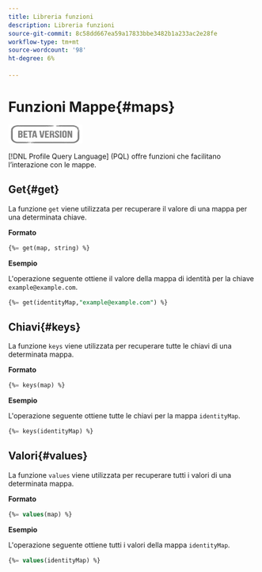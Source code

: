 ```yaml
---
title: Libreria funzioni
description: Libreria funzioni
source-git-commit: 8c58dd667ea59a17833bbe3482b1a233ac2e28fe
workflow-type: tm+mt
source-wordcount: '98'
ht-degree: 6%

---
```


# Funzioni Mappe{#maps}

![](../../assets/do-not-localize/badge.png)

[!DNL Profile Query Language] (PQL) offre funzioni che facilitano l’interazione con le mappe.

## Get{#get}

La funzione `get` viene utilizzata per recuperare il valore di una mappa per una determinata chiave.

**Formato**

```sql
{%= get(map, string) %}
```

**Esempio**

L&#39;operazione seguente ottiene il valore della mappa di identità per la chiave `example@example.com`.

```sql
{%= get(identityMap,"example@example.com") %}
```

## Chiavi{#keys}

La funzione `keys` viene utilizzata per recuperare tutte le chiavi di una determinata mappa.

**Formato**

```sql
{%= keys(map) %}
```

**Esempio**

L&#39;operazione seguente ottiene tutte le chiavi per la mappa `identityMap`.

```sql
{%= keys(identityMap) %}
```

## Valori{#values}

La funzione `values` viene utilizzata per recuperare tutti i valori di una determinata mappa.

**Formato**

```sql
{%= values(map) %}
```

**Esempio**

L&#39;operazione seguente ottiene tutti i valori della mappa `identityMap`.

```sql
{%= values(identityMap) %}
```
